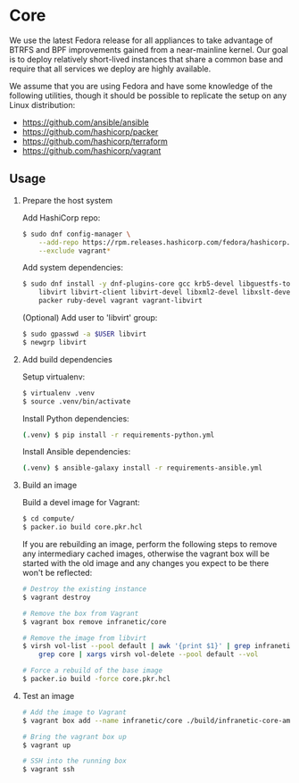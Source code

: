 Core
==========

We use the latest Fedora release for all appliances to take advantage of BTRFS
and BPF improvements gained from a near-mainline kernel. Our goal is to deploy
relatively short-lived instances that share a common base and require that all
services we deploy are highly available.

We assume that you are using Fedora and have some knowledge of the following
utilities, though it should be possible to replicate the setup on any Linux
distribution:

* https://github.com/ansible/ansible
* https://github.com/hashicorp/packer
* https://github.com/hashicorp/terraform
* https://github.com/hashicorp/vagrant


Usage
----------

1. Prepare the host system

    Add HashiCorp repo:

    ```sh
    $ sudo dnf config-manager \
        --add-repo https://rpm.releases.hashicorp.com/fedora/hashicorp.repo \
        --exclude vagrant*
    ```

    Add system dependencies:

    ```sh
    $ sudo dnf install -y dnf-plugins-core gcc krb5-devel libguestfs-tools-c \
        libvirt libvirt-client libvirt-devel libxml2-devel libxslt-devel make \
        packer ruby-devel vagrant vagrant-libvirt
    ```

    (Optional) Add user to 'libvirt' group:

    ```sh
    $ sudo gpasswd -a $USER libvirt
    $ newgrp libvirt
    ```

2. Add build dependencies

    Setup virtualenv:

    ```sh
    $ virtualenv .venv
    $ source .venv/bin/activate
    ```

    Install Python dependencies:
    ```sh
    (.venv) $ pip install -r requirements-python.yml
    ```

    Install Ansible dependencies:

    ```sh
    (.venv) $ ansible-galaxy install -r requirements-ansible.yml
    ```

3. Build an image

    Build a devel image for Vagrant:

    ```sh
    $ cd compute/
    $ packer.io build core.pkr.hcl
    ```

    If you are rebuilding an image, perform the following steps to remove any
    intermediary cached images, otherwise the vagrant box will be started with
    the old image and any changes you expect to be there won't be reflected:

    ```sh
    # Destroy the existing instance
    $ vagrant destroy

    # Remove the box from Vagrant
    $ vagrant box remove infranetic/core

    # Remove the image from libvirt
    $ virsh vol-list --pool default | awk '{print $1}' | grep infranetic |
        grep core | xargs virsh vol-delete --pool default --vol

    # Force a rebuild of the base image
    $ packer.io build -force core.pkr.hcl
    ```

4. Test an image

    ```sh
    # Add the image to Vagrant
    $ vagrant box add --name infranetic/core ./build/infranetic-core-amd64.box

    # Bring the vagrant box up
    $ vagrant up

    # SSH into the running box
    $ vagrant ssh
    ```
